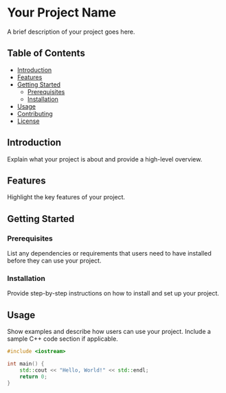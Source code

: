 # Your Project Name

A brief description of your project goes here.

## Table of Contents

- [Introduction](#introduction)
- [Features](#features)
- [Getting Started](#getting-started)
  - [Prerequisites](#prerequisites)
  - [Installation](#installation)
- [Usage](#usage)
- [Contributing](#contributing)
- [License](#license)

## Introduction

Explain what your project is about and provide a high-level overview.

## Features

Highlight the key features of your project.

## Getting Started

### Prerequisites

List any dependencies or requirements that users need to have installed before they can use your project.

### Installation

Provide step-by-step instructions on how to install and set up your project.

## Usage

Show examples and describe how users can use your project. Include a sample C++ code section if applicable.

```cpp
#include <iostream>

int main() {
    std::cout << "Hello, World!" << std::endl;
    return 0;
}
